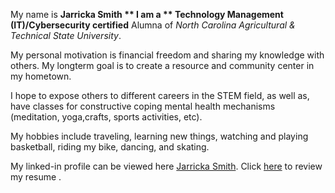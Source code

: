 My name is **Jarricka Smith ** I am a ** Technology Management (IT)/Cybersecurity certified** Alumna of *North Carolina Agricultural & Technical State University*.

My personal motivation is financial freedom and sharing my knowledge with others.  My longterm goal is to create a resource and community center in my hometown.

I hope to expose others to different careers in the STEM field, as well as, have classes for constructive coping mental health mechanisms (meditation, yoga,crafts, sports activities, etc). 

My hobbies include traveling, learning new things, watching and playing basketball, riding my bike, dancing, and skating.  

My linked-in profile can be viewed here [Jarricka Smith](http://www.linkedin.com/in/jarricka-smith). Click [here](https://jjsmith1.github.io) to review my resume .
